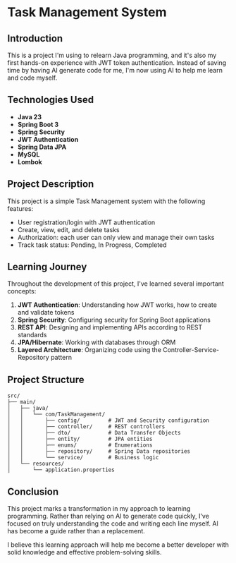 # Task Management System

## Introduction

This is a project I'm using to relearn Java programming, and it's also my first hands-on experience with JWT token authentication. Instead of saving time by having AI generate code for me, I'm now using AI to help me learn and code myself.

## Technologies Used

- **Java 23**
- **Spring Boot 3**
- **Spring Security**
- **JWT Authentication**
- **Spring Data JPA**
- **MySQL**
- **Lombok**

## Project Description

This project is a simple Task Management system with the following features:

- User registration/login with JWT authentication
- Create, view, edit, and delete tasks
- Authorization: each user can only view and manage their own tasks
- Track task status: Pending, In Progress, Completed

## Learning Journey

Throughout the development of this project, I've learned several important concepts:

1. **JWT Authentication**: Understanding how JWT works, how to create and validate tokens
2. **Spring Security**: Configuring security for Spring Boot applications
3. **REST API**: Designing and implementing APIs according to REST standards
4. **JPA/Hibernate**: Working with databases through ORM
5. **Layered Architecture**: Organizing code using the Controller-Service-Repository pattern

## Project Structure

```
src/
├── main/
│   ├── java/
│   │   └── com/TaskManagement/
│   │       ├── config/         # JWT and Security configuration
│   │       ├── controller/     # REST controllers
│   │       ├── dto/            # Data Transfer Objects
│   │       ├── entity/         # JPA entities
│   │       ├── enums/          # Enumerations
│   │       ├── repository/     # Spring Data repositories
│   │       └── service/        # Business logic
│   └── resources/
│       └── application.properties
```

## Conclusion

This project marks a transformation in my approach to learning programming. Rather than relying on AI to generate code quickly, I've focused on truly understanding the code and writing each line myself. AI has become a guide rather than a replacement.

I believe this learning approach will help me become a better developer with solid knowledge and effective problem-solving skills.
